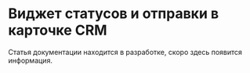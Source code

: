 # Виджет статусов и отправки в карточке CRM

Статья документации находится в разработке, скоро здесь появится информация.
